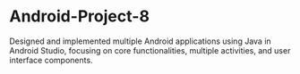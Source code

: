 # Android-Project-8
Designed and implemented multiple Android applications using Java in Android Studio, focusing on core functionalities, multiple activities, and user interface components.
